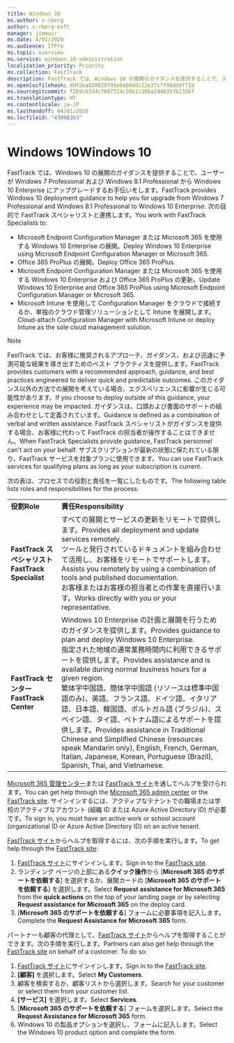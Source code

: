 ```yaml
---
title: Windows 10
ms.author: v-rberg
author: v-rberg-msft
manager: jimmuir
ms.date: 4/01/2020
ms.audience: ITPro
ms.topic: overview
ms.service: windows-10-administration
localization_priority: Priority
ms.collection: FastTrack
description: FastTrack では、Windows 10 の展開のガイダンスを提供することで、ユーザーが Windows 7 Professional および Windows 8.1 Professional から Windows 10 Enterprise にアップグレードするお手伝いをします。
ms.openlocfilehash: d9f2ea820828f91e6eb0ddc22e37c7f98dd8f71d
ms.sourcegitcommit: f2b9cb334c7687724c36b1c38ba24463576233bf
ms.translationtype: HT
ms.contentlocale: ja-JP
ms.lasthandoff: 04/01/2020
ms.locfileid: "43098363"
---
```

# <a name="windows-10"></a><span data-ttu-id="18a19-103">Windows 10</span><span class="sxs-lookup"><span data-stu-id="18a19-103">Windows 10</span></span>

<span data-ttu-id="18a19-104">FastTrack では、Windows 10 の展開のガイダンスを提供することで、ユーザーが Windows 7 Professional および Windows 8.1 Professional から Windows 10 Enterprise にアップグレードするお手伝いをします。</span><span class="sxs-lookup"><span data-stu-id="18a19-104">FastTrack provides Windows 10 deployment guidance to help you for upgrade from Windows 7 Professional and Windows 8.1 Professional to Windows 10 Enterprise.</span></span> <span data-ttu-id="18a19-105">次の目的で FastTrack スペシャリストと連携します。</span><span class="sxs-lookup"><span data-stu-id="18a19-105">You work with FastTrack Specialists to:</span></span>

- <span data-ttu-id="18a19-106">Microsoft Endpoint Configuration Manager または Microsoft 365 を使用する Windows 10 Enterprise の展開。</span><span class="sxs-lookup"><span data-stu-id="18a19-106">Deploy Windows 10 Enterprise using Microsoft Endpoint Configuration Manager or Microsoft 365.</span></span>
- <span data-ttu-id="18a19-107">Office 365 ProPlus の展開。</span><span class="sxs-lookup"><span data-stu-id="18a19-107">Deploy Office 365 ProPlus.</span></span> 
- <span data-ttu-id="18a19-108">Microsoft Endpoint Configuration Manager または Microsoft 365 を使用する Windows 10 Enterprise および Office 365 ProPlus の更新。</span><span class="sxs-lookup"><span data-stu-id="18a19-108">Update Windows 10 Enterprise and Office 365 ProPlus using Microsoft Endpoint Configuration Manager or Microsoft 365.</span></span>
- <span data-ttu-id="18a19-109">Microsoft Intune を使用して Configuration Manager をクラウドで接続するか、単独のクラウド管理ソリューションとして Intune を展開します。</span><span class="sxs-lookup"><span data-stu-id="18a19-109">Cloud-attach Configuration Manager with Microsoft Intune or deploy Intune as the sole cloud management solution.</span></span>
  
> [!NOTE]
> <span data-ttu-id="18a19-110">FastTrack では、お客様に推奨されるアプローチ、ガイダンス、および迅速に予測可能な結果を導き出すためのベスト プラクティスを提供します。</span><span class="sxs-lookup"><span data-stu-id="18a19-110">FastTrack provides customers with a recommended approach, guidance, and best practices engineered to deliver quick and predictable outcomes.</span></span> <span data-ttu-id="18a19-111">このガイダンス以外の方法での展開を考えている場合、エクスペリエンスに影響が生じる可能性があります。</span><span class="sxs-lookup"><span data-stu-id="18a19-111">If you choose to deploy outside of this guidance, your experience may be impacted.</span></span> <span data-ttu-id="18a19-112">ガイダンスは、口頭および書面のサポートの組み合わせとして定義されています。</span><span class="sxs-lookup"><span data-stu-id="18a19-112">Guidance is defined as a combination of verbal and written assistance.</span></span> <span data-ttu-id="18a19-113">FastTrack スペシャリストがガイダンスを提供する場合、お客様に代わって FastTrack の担当者が操作することはできません。</span><span class="sxs-lookup"><span data-stu-id="18a19-113">When FastTrack Specialists provide guidance, FastTrack personnel can't act on your behalf.</span></span> <span data-ttu-id="18a19-114">サブスクリプションが最新の状態に保たれている限り、FastTrack サービスを対象プランに使用できます。</span><span class="sxs-lookup"><span data-stu-id="18a19-114">You can use FastTrack services for qualifying plans as long as your subscription is current.</span></span>  
    
<span data-ttu-id="18a19-115">次の表は、プロセスでの役割と責任を一覧にしたものです。</span><span class="sxs-lookup"><span data-stu-id="18a19-115">The following table lists roles and responsibilities for the process.</span></span>

|||
|:-----|:-----|
|<span data-ttu-id="18a19-116">**役割**</span><span class="sxs-lookup"><span data-stu-id="18a19-116">**Role**</span></span> <br/> |<span data-ttu-id="18a19-117">**責任**</span><span class="sxs-lookup"><span data-stu-id="18a19-117">**Responsibility**</span></span> <br/> |
|<span data-ttu-id="18a19-118">**FastTrack スペシャリスト**</span><span class="sxs-lookup"><span data-stu-id="18a19-118">**FastTrack Specialist**</span></span> <br/> |<span data-ttu-id="18a19-119">すべての展開とサービスの更新をリモートで提供します。</span><span class="sxs-lookup"><span data-stu-id="18a19-119">Provides all deployment and update services remotely.</span></span>  <br/> <span data-ttu-id="18a19-120">ツールと発行されているドキュメントを組み合わせて活用し、お客様をリモートでサポートします。</span><span class="sxs-lookup"><span data-stu-id="18a19-120">Assists you remotely by using a combination of tools and published documentation.</span></span> <br/> <span data-ttu-id="18a19-121">お客様またはお客様の担当者との作業を直接行います。</span><span class="sxs-lookup"><span data-stu-id="18a19-121">Works directly with you or your representative.</span></span>|
|<span data-ttu-id="18a19-122">**FastTrack センター**</span><span class="sxs-lookup"><span data-stu-id="18a19-122">**FastTrack Center**</span></span>  <br/> |<span data-ttu-id="18a19-123">Windows 10 Enterprise の計画と展開を行うためのガイダンスを提供します。</span><span class="sxs-lookup"><span data-stu-id="18a19-123">Provides guidance to plan and deploy Windows 10 Enterprise.</span></span>   <br/> <span data-ttu-id="18a19-124">指定された地域の通常業務時間内に利用できるサポートを提供します。</span><span class="sxs-lookup"><span data-stu-id="18a19-124">Provides assistance and is available during normal business hours for a given region.</span></span> <br/> <span data-ttu-id="18a19-125">繁体字中国語、簡体字中国語 (リソースは標準中国語のみ)、英語、フランス語、ドイツ語、イタリア語、日本語、韓国語、ポルトガル語 (ブラジル)、スペイン語、タイ語、ベトナム語によるサポートを提供します。</span><span class="sxs-lookup"><span data-stu-id="18a19-125">Provides assistance in Traditional Chinese and Simplified Chinese (resources speak Mandarin only), English, French, German, Italian, Japanese, Korean, Portuguese (Brazil), Spanish, Thai, and Vietnamese.</span></span>|
 
<span data-ttu-id="18a19-126">[Microsoft 365 管理センター](https://go.microsoft.com/fwlink/?linkid=2032704)または [FastTrack サイト](https://go.microsoft.com/fwlink/?linkid=780698)を通してヘルプを受けられます。</span><span class="sxs-lookup"><span data-stu-id="18a19-126">You can get help through the [Microsoft 365 admin center](https://go.microsoft.com/fwlink/?linkid=2032704) or the [FastTrack site](https://go.microsoft.com/fwlink/?linkid=780698).</span></span> <span data-ttu-id="18a19-127">サインインするには、アクティブなテナントでの職場または学校のアクティブなアカウント (組織 ID または Azure Active Directory ID) が必要です。</span><span class="sxs-lookup"><span data-stu-id="18a19-127">To sign in, you must have an active work or school account (organizational ID or Azure Active Directory ID) on an active tenant.</span></span> 

<span data-ttu-id="18a19-128">[FastTrack サイト](https://go.microsoft.com/fwlink/?linkid=780698)からヘルプを取得するには、次の手順を実行します。</span><span class="sxs-lookup"><span data-stu-id="18a19-128">To get help through the [FastTrack site](https://go.microsoft.com/fwlink/?linkid=780698):</span></span> 
1.    <span data-ttu-id="18a19-129">[FastTrack サイト](https://go.microsoft.com/fwlink/?linkid=780698)にサインインします。</span><span class="sxs-lookup"><span data-stu-id="18a19-129">Sign in to the [FastTrack site](https://go.microsoft.com/fwlink/?linkid=780698).</span></span> 
2.    <span data-ttu-id="18a19-130">ランディング ページの上部にある**クイック操作**から [**Microsoft 365 のサポートを依頼する**] を選択するか、展開カードの [**Microsoft 365 のサポートを依頼する**] を選択します。</span><span class="sxs-lookup"><span data-stu-id="18a19-130">Select **Request assistance for Microsoft 365** from the **quick actions** on the top of your landing page or by selecting **Request assistance for Microsoft 365** on the deploy card.</span></span>
3.    <span data-ttu-id="18a19-131">[**Microsoft 365 のサポートを依頼する**] フォームに必要事項を記入します。</span><span class="sxs-lookup"><span data-stu-id="18a19-131">Complete the **Request Assistance for Microsoft 365** form.</span></span>
  
<span data-ttu-id="18a19-p104">パートナーも顧客の代理として、[FastTrack サイト](https://go.microsoft.com/fwlink/?linkid=780698)からヘルプを取得することができます。次の手順を実行します。</span><span class="sxs-lookup"><span data-stu-id="18a19-p104">Partners can also get help through the [FastTrack site](https://go.microsoft.com/fwlink/?linkid=780698) on behalf of a customer. To do so:</span></span>
1.    <span data-ttu-id="18a19-134">[FastTrack サイト](https://go.microsoft.com/fwlink/?linkid=780698)にサインインします。</span><span class="sxs-lookup"><span data-stu-id="18a19-134">Sign in to the [FastTrack site](https://go.microsoft.com/fwlink/?linkid=780698).</span></span> 
2.    <span data-ttu-id="18a19-135">**[顧客]** を選択します。</span><span class="sxs-lookup"><span data-stu-id="18a19-135">Select **My Customers**.</span></span>
3.    <span data-ttu-id="18a19-136">顧客を検索するか、顧客リストから選択します。</span><span class="sxs-lookup"><span data-stu-id="18a19-136">Search for your customer or select them from your customer list.</span></span>
4.    <span data-ttu-id="18a19-137">**[サービス]** を選択します。</span><span class="sxs-lookup"><span data-stu-id="18a19-137">Select **Services**.</span></span>
5.    <span data-ttu-id="18a19-138">[**Microsoft 365 のサポートを依頼する**] フォームを選択します。</span><span class="sxs-lookup"><span data-stu-id="18a19-138">Select the **Request Assistance for Microsoft 365** form.</span></span>
6.    <span data-ttu-id="18a19-139">Windows 10 の製品オプションを選択し、フォームに記入します。</span><span class="sxs-lookup"><span data-stu-id="18a19-139">Select the Windows 10 product option and complete the form.</span></span>
 
